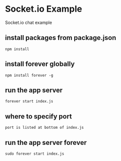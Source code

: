 # Socket.io Example
Socket.io chat example

## install packages from package.json

```npm install```

## install forever globally

```npm install forever -g```

## run the app server

```forever start index.js```

## where to specify port

```port is listed at bottom of index.js```

## run the app server forever

```sudo forever start index.js```
